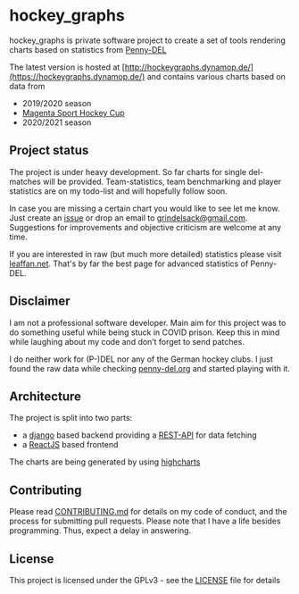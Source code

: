# hockey_graphs

hockey_graphs is private software project to create a set of tools rendering charts based on statistics from [Penny-DEL](https://www.penny-del.org/)

The latest version is hosted at [http://hockeygraphs.dynamop.de/](https://hockeygraphs.dynamop.de/) and contains various charts based on data from
- 2019/2020 season
- [Magenta Sport Hockey Cup](https://www.magentasport.de/eishockey/magentasportcup)
- 2020/2021 season

## Project status

The project is under heavy development.  So far charts for single del-matches will be provided. Team-statistics, team benchmarking and player statistics are on my todo-list and will hopefully follow soon.

In case you are missing a certain chart you would like to see let me know. Just create an [issue](https://github.com/grindsa/hockey_graphs/issues/new) or drop an email to <grindelsack@gmail.com>. Suggestions for improvements and objective criticism are welcome at any time.

If you are interested in raw (but much more detailed) statistics please visit [leaffan.net](https://www.leaffan.net/del/#!/home). That's by far the best page for advanced statistics of Penny-DEL.   

## Disclaimer

I am not a professional software developer. Main aim for this project was to do something useful while being stuck in COVID prison. Keep this in mind while laughing about my code and don’t forget to send patches.

I do neither work for (P-)DEL nor any of the German hockey clubs. I just found the raw data while checking [penny-del.org](https://www.penny-del.org/) and started playing with it.

## Architecture

The project is split into two parts:
- a [django](https://www.djangoproject.com/) based backend providing a [REST-API](https://hockeygraphs.dynamop.de/api/v1/) for data fetching
- a [ReactJS](https://reactjs.org/) based frontend

The charts are being generated by using [highcharts](https://www.highcharts.com/)

## Contributing

Please read [CONTRIBUTING.md](CONTRIBUTING.md) for details on my code of
conduct, and the process for submitting pull requests.
Please note that I have a life besides programming. Thus, expect a delay
in answering.

## License

This project is licensed under the GPLv3 - see the [LICENSE](LICENSE) file for details
